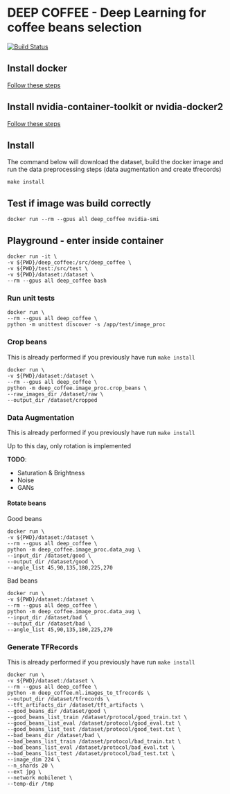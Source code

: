 # DEEP COFFEE - Deep Learning for coffee beans selection
[![Build Status](https://travis-ci.com/Tauranis/deep_coffee.svg?branch=master)](https://travis-ci.com/Tauranis/deep_coffee)

## Install docker

[Follow these steps](https://docs.docker.com/install/linux/docker-ce/ubuntu/)

## Install nvidia-container-toolkit or nvidia-docker2

[Follow these steps](https://github.com/NVIDIA/nvidia-docker)

## Install

The command below will download the dataset, build the docker image and run the data preprocessing steps (data augmentation and create tfrecords)

``` 
make install
```

## Test if image was build correctly

``` 
docker run --rm --gpus all deep_coffee nvidia-smi
```

## Playground - enter inside container

``` 
docker run -it \
-v ${PWD}/deep_coffee:/src/deep_coffee \
-v ${PWD}/test:/src/test \
-v ${PWD}/dataset:/dataset \
--rm --gpus all deep_coffee bash
```

### Run unit tests

``` 
docker run \
--rm --gpus all deep_coffee \
python -m unittest discover -s /app/test/image_proc
```

### Crop beans

This is already performed if you previously have run `make install` 

``` 
docker run \
-v ${PWD}/dataset:/dataset \
--rm --gpus all deep_coffee \
python -m deep_coffee.image_proc.crop_beans \
--raw_images_dir /dataset/raw \
--output_dir /dataset/cropped
```

### Data Augmentation

This is already performed if you previously have run `make install` 

Up to this day, only rotation is implemented

**TODO**:

* Saturation & Brightness
* Noise
* GANs

#### Rotate beans

Good beans

``` 
docker run \
-v ${PWD}/dataset:/dataset \
--rm --gpus all deep_coffee \
python -m deep_coffee.image_proc.data_aug \
--input_dir /dataset/good \
--output_dir /dataset/good \
--angle_list 45,90,135,180,225,270
```

Bad beans

``` 
docker run \
-v ${PWD}/dataset:/dataset \
--rm --gpus all deep_coffee \
python -m deep_coffee.image_proc.data_aug \
--input_dir /dataset/bad \
--output_dir /dataset/bad \
--angle_list 45,90,135,180,225,270
```

### Generate TFRecords

This is already performed if you previously have run `make install` 

``` 
docker run \
-v ${PWD}/dataset:/dataset \
--rm --gpus all deep_coffee \
python -m deep_coffee.ml.images_to_tfrecords \
--output_dir /dataset/tfrecords \
--tft_artifacts_dir /dataset/tft_artifacts \
--good_beans_dir /dataset/good \
--good_beans_list_train /dataset/protocol/good_train.txt \
--good_beans_list_eval /dataset/protocol/good_eval.txt \
--good_beans_list_test /dataset/protocol/good_test.txt \
--bad_beans_dir /dataset/bad \
--bad_beans_list_train /dataset/protocol/bad_train.txt \
--bad_beans_list_eval /dataset/protocol/bad_eval.txt \
--bad_beans_list_test /dataset/protocol/bad_test.txt \
--image_dim 224 \
--n_shards 20 \
--ext jpg \
--network mobilenet \
--temp-dir /tmp
```

